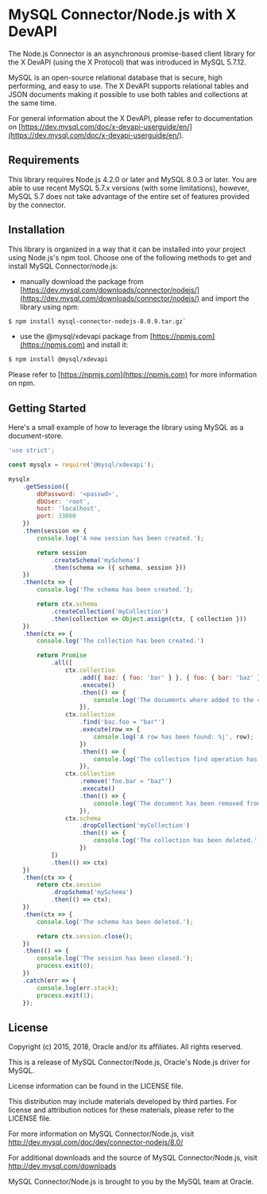 # MySQL Connector/Node.js with X DevAPI

The Node.js Connector is an asynchronous promise-based client library for the
X DevAPI (using the X Protocol) that was introduced in MySQL 5.7.12.

MySQL is an open-source relational database that is secure, high
performing, and easy to use. The X DevAPI supports relational tables and JSON
documents making it possible to use both tables and collections at the same
time.

For general information about the X DevAPI, please refer to documentation on
[https://dev.mysql.com/doc/x-devapi-userguide/en/](https://dev.mysql.com/doc/x-devapi-userguide/en/).

## Requirements

This library requires Node.js 4.2.0 or later and MySQL 8.0.3 or later. You are able to use recent MySQL 5.7.x versions (with some limitations), however, MySQL 5.7 does not take advantage of the entire set of features provided by the connector.

## Installation

This library is organized in a way that it can be installed into your project using Node.js's npm tool. Choose one of the following methods to get and install MySQL Connector/node.js:

* manually download the package from [https://dev.mysql.com/downloads/connector/nodejs/](https://dev.mysql.com/downloads/connector/nodejs/) and import the library using npm:
```sh
$ npm install mysql-connector-nodejs-8.0.9.tar.gz`
```
* use the @mysql/xdevapi package from [https://npmjs.com](https://npmjs.com) and install it:
```sh
$ npm install @mysql/xdevapi
```

Please refer to [https://npmjs.com](https://npmjs.com) for more information on npm.

## Getting Started

Here's a small example of how to leverage the library using MySQL as a document-store.

```js
'use strict';

const mysqlx = require('@mysql/xdevapi');

mysqlx
    .getSession({
        dbPassword: '<passwd>',
        dbUser: 'root',
        host: 'localhost',
        port: 33060
    })
    .then(session => {
        console.log('A new session has been created.');

        return session
            .createSchema('mySchema')
            .then(schema => ({ schema, session }))
    })
    .then(ctx => {
        console.log('The schema has been created.');

        return ctx.schema
            .createCollection('myCollection')
            .then(collection => Object.assign(ctx, { collection }))
    })
    .then(ctx => {
        console.log('The collection has been created.')

        return Promise
            .all([
                ctx.collection
                    .add({ baz: { foo: 'bar' } }, { foo: { bar: 'baz' } })
                    .execute()
                    .then(() => {
                        console.log('The documents where added to the collection.');
                    }),
                ctx.collection
                    .find('baz.foo = "bar"')
                    .execute(row => {
                        console.log('A row has been found: %j', row);
                    })
                    .then(() => {
                        console.log('The collection find operation has finished.');
                    }),
                ctx.collection
                    .remove('foo.bar = "baz"')
                    .execute()
                    .then(() => {
                        console.log('The document has been removed from the collection.');
                    }),
                ctx.schema
                    .dropCollection('myCollection')
                    .then(() => {
                        console.log('The collection has been deleted.');
                    })
            ])
            .then(() => ctx)
    })
    .then(ctx => {
        return ctx.session
            .dropSchema('mySchema')
            .then(() => ctx);
    })
    .then(ctx => {
        console.log('The schema has been deleted.');

        return ctx.session.close();
    })
    .then(() => {
        console.log('The session has been closed.');
        process.exit(0);
    })
    .catch(err => {
        console.log(err.stack);
        process.exit(1);
    });
```

## License

Copyright (c) 2015, 2018, Oracle and/or its affiliates. All rights reserved.

This is a release of MySQL Connector/Node.js, Oracle's Node.js driver for MySQL.

License information can be found in the LICENSE file.

This distribution may include materials developed by third parties.
For license and attribution notices for these materials, please refer to the LICENSE file.

For more information on MySQL Connector/Node.js, visit
http://dev.mysql.com/doc/dev/connector-nodejs/8.0/

For additional downloads and the source of MySQL Connector/Node.js, visit
http://dev.mysql.com/downloads

MySQL Connector/Node.js is brought to you by the MySQL team at Oracle.

